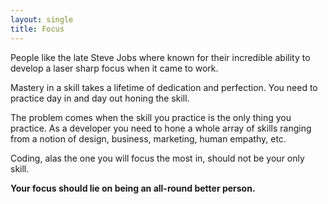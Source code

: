```yaml
---
layout: single
title: Focus
---
```


People like the late Steve Jobs where known for their incredible ability to develop a laser sharp focus when it came to work.

Mastery in a skill takes a lifetime of dedication and perfection. You need to practice day in and day out honing the skill.

The problem comes when the skill you practice is the only thing you practice. As a developer you need to hone a whole array of skills ranging from a notion of design, business, marketing, human empathy, etc.

Coding, alas the one you will focus the most in, should not be your only skill.

**Your focus should lie on being an all-round better person.**